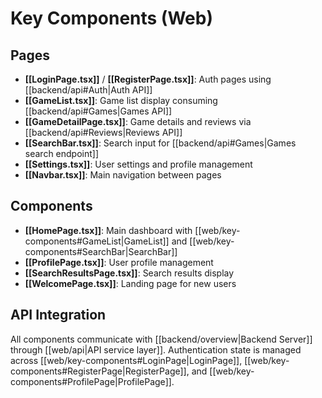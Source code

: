 # Key Components (Web)

## Pages
- **[[LoginPage.tsx]]** / **[[RegisterPage.tsx]]**: Auth pages using [[backend/api#Auth|Auth API]]
- **[[GameList.tsx]]**: Game list display consuming [[backend/api#Games|Games API]]
- **[[GameDetailPage.tsx]]**: Game details and reviews via [[backend/api#Reviews|Reviews API]]
- **[[SearchBar.tsx]]**: Search input for [[backend/api#Games|Games search endpoint]]
- **[[Settings.tsx]]**: User settings and profile management
- **[[Navbar.tsx]]**: Main navigation between pages

## Components
- **[[HomePage.tsx]]**: Main dashboard with [[web/key-components#GameList|GameList]] and [[web/key-components#SearchBar|SearchBar]]
- **[[ProfilePage.tsx]]**: User profile management
- **[[SearchResultsPage.tsx]]**: Search results display
- **[[WelcomePage.tsx]]**: Landing page for new users

## API Integration

All components communicate with [[backend/overview|Backend Server]] through [[web/api|API service layer]].
Authentication state is managed across [[web/key-components#LoginPage|LoginPage]], [[web/key-components#RegisterPage|RegisterPage]], and [[web/key-components#ProfilePage|ProfilePage]]. 